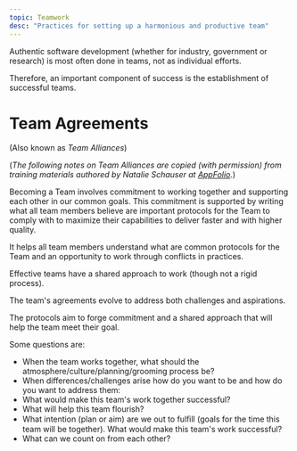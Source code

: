 ```yaml
---
topic: Teamwork
desc: "Practices for setting up a harmonious and productive team"
---
```


Authentic software development (whether for industry, government or research) is most often done in teams, not as individual efforts.

Therefore, an important component of success is the establishment of successful teams.

# Team Agreements 

(Also known as *Team Alliances*)

(*The following notes on Team Alliances are copied (with permission) from training materials authored by Natalie Schauser at [AppFolio](https://www.appfolioinc.com/).*)

Becoming a Team involves commitment to working together and supporting each other in our common goals. This commitment is supported by writing what all team members believe are important protocols for the Team to comply with to maximize their capabilities to deliver faster and with higher quality.

It helps all team members understand what are common protocols for the Team and an opportunity to work through conflicts in practices.

Effective teams have a shared approach to work (though not a rigid process).

The team's agreements evolve to address both challenges and aspirations.

The protocols aim to forge commitment and a shared approach that will help the team meet their goal.

Some questions are:
* When the team works together, what should the atmosphere/culture/planning/grooming process be?
* When differences/challenges arise how do you want to be and how do you want to address them:
* What would make this team's work together successful?
* What will help this team flourish?
* What intention (plan or aim) are we out to fulﬁll (goals for the time this team will be together). What would make this team's work successful?
* What can we count on from each other?

